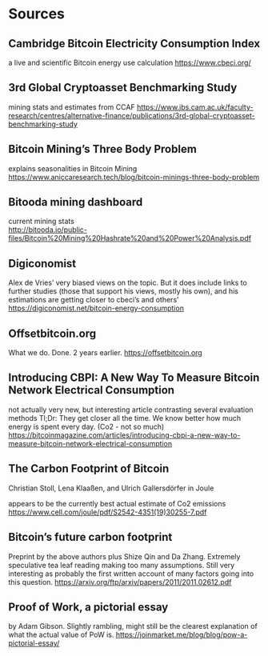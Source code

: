 <a id="org7c3b207"></a>

# Sources


<a id="org2a9265c"></a>

## Cambridge Bitcoin Electricity Consumption Index

a live and scientific Bitcoin energy use calculation
<https://www.cbeci.org/>


<a id="orgec543ee"></a>

## 3rd Global Cryptoasset Benchmarking Study

mining stats and estimates from CCAF
<https://www.jbs.cam.ac.uk/faculty-research/centres/alternative-finance/publications/3rd-global-cryptoasset-benchmarking-study>


<a id="orgfa2185a"></a>

## Bitcoin Mining&rsquo;s Three Body Problem

explains seasonalities in Bitcoin Mining
<https://www.aniccaresearch.tech/blog/bitcoin-minings-three-body-problem>


<a id="orgfeb25da"></a>

## Bitooda mining dashboard

current mining stats  
<http://bitooda.io/public-files/Bitcoin%20Mining%20Hashrate%20and%20Power%20Analysis.pdf>


<a id="orgd609b76"></a>

## Digiconomist

Alex de Vries&rsquo; very biased views on the topic. But it does include links to further studies (those that support his views, mostly his own), and his estimations are getting
closer to cbeci&rsquo;s and others&rsquo;
<https://digiconomist.net/bitcoin-energy-consumption>


<a id="org3633fab"></a>

## Offsetbitcoin.org

What we do. Done. 2 years earlier.
<https://offsetbitcoin.org>


<a id="org2fb7b79"></a>

## Introducing CBPI: A New Way To Measure Bitcoin Network Electrical Consumption

not actually very new, but interesting article contrasting several evaluation
methods Tl;Dr: They get closer all the time. We know better how much energy is
spent every day. (Co2 - not so much)
<https://bitcoinmagazine.com/articles/introducing-cbpi-a-new-way-to-measure-bitcoin-network-electrical-consumption>

## The Carbon Footprint of Bitcoin
Christian Stoll, Lena Klaaßen, and Ulrich Gallersdörfer 
in Joule

appears to be the currently best actual estimate of Co2 emissions
<https://www.cell.com/joule/pdf/S2542-4351(19)30255-7.pdf>

## Bitcoin’s future carbon footprint

Preprint by the above authors plus Shize Qin and Da Zhang. Extremely
speculative tea leaf reading making too many assumptions. Still very interesting
as probably the first written account of many factors going into this question.
https://arxiv.org/ftp/arxiv/papers/2011/2011.02612.pdf

## Proof of Work, a pictorial essay
by Adam Gibson. Slightly rambling, might still be the clearest explanation of
what the actual value of PoW is.
https://joinmarket.me/blog/blog/pow-a-pictorial-essay/
